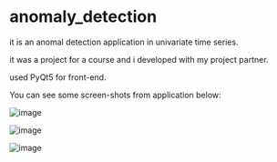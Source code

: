 # anomaly_detection
it is an anomal detection application in univariate time series.

it was a project for a course and i developed with my project partner.

used PyQt5 for front-end.

You can see some screen-shots from application below:

![image](https://github.com/ugurcakil/anomaly_detection/assets/105079912/7f1545e9-ac9c-42f3-bcaf-8be6ef712420)

![image](https://github.com/ugurcakil/anomaly_detection/assets/105079912/0e22618e-7c68-4880-a6fe-1efabae9401c)

![image](https://github.com/ugurcakil/anomaly_detection/assets/105079912/8b3485aa-30ca-43b6-90ec-5f1ab9c2acee)


